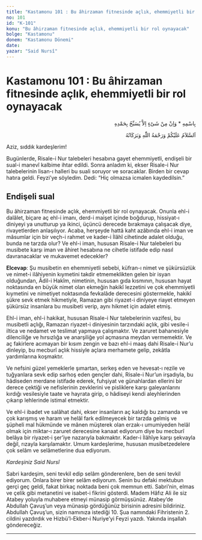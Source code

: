 ```yaml
---
title: "Kastamonu 101 : Bu âhirzaman fitnesinde açlık, ehemmiyetli bir rol oynayacak"
no: 101
id: "K-101"
konu: "Bu âhirzaman fitnesinde açlık, ehemmiyetli bir rol oynayacak"
bolge: "Kastamonu"
donem: "Kastamonu Dönemi"
date: 
yazar: "Said Nursî"
---
```


# Kastamonu 101 : Bu âhirzaman fitnesinde açlık, ehemmiyetli bir rol oynayacak

<p class="arabic" dir="rtl" title="Meal: “O’nun adıyla” * “Hiçbir şey yoktur ki O'nu hamd ile tesbih etmesin” [İsrâ Suresi, 17:44]">بِاسْمِهِ * وَاِنْ مِنْ شَىْءٍ اِلاَّ يُسَبِّحُ بِحَمْدِهِ</p>

<p class="arabic" dir="rtl" title="Meal: “Allah’ın selâmı, rahmeti ve bereketleri, üzerinize olsun.”">اَلسَّلاَمُ عَلَيْكُمْ وَرَحْمَةُ اللّٰهِ وَبَرَكَاتُهُ</p>

Aziz, sıddık kardeşlerim!

Bugünlerde, Risale-i Nur talebeleri hesabına gayet ehemmiyetli, endişeli bir sual-i manevî kalbime ihtar edildi. Sonra anladım ki, ekser Risale-i Nur talebelerinin lisan-ı halleri bu suali soruyor ve soracaklar. Birden bir cevap hatıra geldi. Feyzi’ye söyledim. Dedi: “Hiç olmazsa icmalen kaydedilsin.”

## Endişeli sual

Bu âhirzaman fitnesinde açlık, ehemmiyetli bir rol oynayacak. Onunla ehl-i dalâlet, biçare aç ehl-i imanı, derd-i maişet içinde boğdurup, hissiyat-ı diniyeyi ya unutturup ya ikinci, üçüncü derecede bırakmaya çalışacak diye, rivayetlerden anlaşılıyor. Acaba, herşeyde hattâ kaht azâbında ehl-i iman ve mâsumlar için bir veçh-i rahmet ve kader-i İlâhî cihetinde adalet olduğu, bunda ne tarzda olur? Ve ehl-i iman, hususan Risale-i Nur talebeleri bu musibete karşı iman ve âhiret hesabına ne cihetle istifade edip nasıl davranacaklar ve mukavemet edecekler?

**Elcevap**: Şu musibetin en ehemmiyetli sebebi, küfran-ı nimet ve şükürsüzlük ve nimet-i ilâhiyenin kıymetini takdir etmemeklikten gelen bir isyan olduğundan, Âdil-i Hakîm, nimetinin, hususan gıda kısmının, hususan hayat noktasında en büyük nimet olan ekmeğin hakikî lezzetini ve çok ehemmiyetli kıymetini ve nimetiyet noktasında fevkalâde derecesini göstermekle, hakikî şükre sevk etmek hikmetiyle, Ramazan gibi riyazet-i diniyeye riayet etmeyen şükürsüz insanlara bu musibeti verip, aynı hikmet için adalet etmiş.

Ehl-i iman, ehl-i hakikat, hususan Risale-i Nur talebelerinin vazifesi, bu musibetli açlığı, Ramazan riyazet-i diniyesinin tarzındaki açlık, gibi vesile-i iltica ve nedamet ve teslimat yapmaya çalışmaktır. Ve zaruret bahanesiyle dilenciliğe ve hırsızlığa ve anarşiliğe yol açmasına meydan vermemektir. Ve aç fakirlere acımayan bir kısım zengin ve bazı ehl-i maaş dahi Risale-i Nur’u dinleyip, bu mecburî açlık hissiyle açlara merhamete gelip, zekâtla yardımlarına koşmaktır.

Ve nefsini güzel yemeklerle şımartan, serkeş eden ve hevesat-ı rezile ve tuğyanlara sevk edip sarhoş eden gençler dahi, Risale-i Nur’un irşadıyla, bu hâdiseden merdane istifade ederek, fuhşiyat ve günahlardan ellerini bir derece çektiği ve nefislerinin zevklerini ve pisliklere karşı galeyanlarını kırdığı vesilesiyle taate ve hayrata girip, o hâdiseyi kendi aleyhlerinden çıkarıp lehlerinde istimal etmektir.

Ve ehl-i ibadet ve salâhat dahi, ekser insanların aç kaldığı bu zamanda ve çok karışmış ve haram ve helâl fark edilmeyecek bir tarzda gelmiş ve şüpheli mal hükmünde ve mânen müşterek olan erzak-ı umumiyeden helâl olmak için miktar-ı zaruret derecesine kanaat ediyorum diye bu mecburî belâya bir riyazet-i şer’iye nazarıyla bakmaktır. Kader-i İlâhîye karşı şekvayla değil, rızayla karşılamaktır. Umum kardeşlerime, hususan musibetzedelere çok selâm ve selâmetlerine dua ediyorum.

*Kardeşiniz*
*Said Nursî*

Sabri kardeşim, seni tevkil edip selâm gönderenlere, ben de seni tevkil ediyorum. Onlara birer birer selâm ediyorum. Senin bu defaki mektubun gerçi geç geldi, fakat birkaç noktada beni çok memnun etti. Sabri’nin, elmas ve çelik gibi metanetini ve isabet-i fikrini gösterdi. Madem Hâfız Ali ile siz Atabey yoluyla muhabere etmeyi münasip görmüşsünüz. Atabey’de Abdullah Çavuş’un veya münasip gördüğünüz birisinin adresini bildiriniz. Abdullah Çavuş’un, sizin namınıza istediği 10. Şua namındaki Fihristenin 2. cildini yazdırdık ve Hizbü’l-Ekber-i Nuriye’yi Feyzi yazdı. Yakında inşallah göndereceğiz.

***
